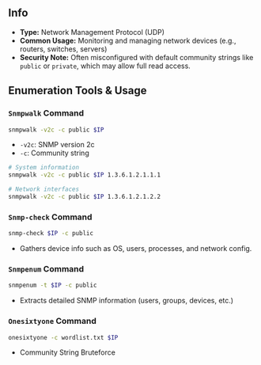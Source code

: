 ## Info

- **Type:** Network Management Protocol (UDP)
- **Common Usage:** Monitoring and managing network devices (e.g., routers, switches, servers)
- **Security Note:** Often misconfigured with default community strings like `public` or `private`, which may allow full read access.

## Enumeration Tools & Usage

### `Snmpwalk` Command
```bash
snmpwalk -v2c -c public $IP
```

- `-v2c`: SNMP version 2c
- `-c`: Community string

```bash
# System information
snmpwalk -v2c -c public $IP 1.3.6.1.2.1.1.1

# Network interfaces
snmpwalk -v2c -c public $IP 1.3.6.1.2.1.2.2
```

### `Snmp-check` Command
```bash
snmp-check $IP -c public
```

- Gathers device info such as OS, users, processes, and network config.

### `Snmpenum` Command
```bash
snmpenum -t $IP -c public
```

- Extracts detailed SNMP information (users, groups, devices, etc.)

### `Onesixtyone` Command
```bash
onesixtyone -c wordlist.txt $IP
```
- Community String Bruteforce